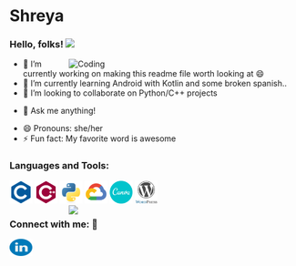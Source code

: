 # Shreya

### Hello, folks! <img src="https://raw.githubusercontent.com/MartinHeinz/MartinHeinz/master/wave.gif" width="30px">

<img align="right" alt="Coding" width="400" src="https://cdn.dribbble.com/users/2646423/screenshots/5507196/computer.gif">

<!--Here are some ideas to get you started:--->

- 🔭 I’m currently working on making this readme file worth looking at 😄
- 🌱 I’m currently learning Android with Kotlin and some broken spanish..
- 👯 I’m looking to collaborate on Python/C++ projects
<!--- 
- 🤔 I’m looking for help with improving --->
- 💬 Ask me anything!
<!---- 📫 How to reach me: [Connect with me](#connect-with-me) --->
- 😄 Pronouns: she/her
- ⚡ Fun fact: My favorite word is awesome

<h3 align="left">Languages and Tools:</h3>

<p align="left"> 
  
  <img src="https://github.com/devicons/devicon/blob/master/icons/c/c-plain.svg" alt="C" width="40" height= "40"/>    
  <img src="https://github.com/devicons/devicon/blob/master/icons/cplusplus/cplusplus-plain.svg" alt="C++" width="40" height= "40"/>
  <img src="https://github.com/devicons/devicon/blob/master/icons/python/python-original.svg" alt= "Python" width="40" height="40"/> 
  <img src="https://github.com/devicons/devicon/blob/master/icons/googlecloud/googlecloud-original.svg" alt= "Google Cloud" width="40" height="40"/>
  <img src="https://github.com/devicons/devicon/blob/master/icons/canva/canva-original.svg" alt= "Canva" width="40" height="40"/>
  <img src="https://github.com/devicons/devicon/blob/master/icons/wordpress/wordpress-original.svg" alt= "wordpress" width="40" height="40"/>
  <img align="right" src="https://github-readme-stats.vercel.app/api/top-langs?username=24shreya&show_icons=true&locale=en&layout=compact" width="400" /> 
  
</p>

<div id="connect-with-me">
  <h3> Connect with me: 🤝 </h3>
<p align="left">
<a href="https://www.linkedin.com/in/shreya-1a496018b/" target="blank"><img align="center" src="https://github.com/himanshudadheech/Resouce-Icon/blob/main/linkedin.svg" alt="24shreya" height="30" width="40" /></a>


